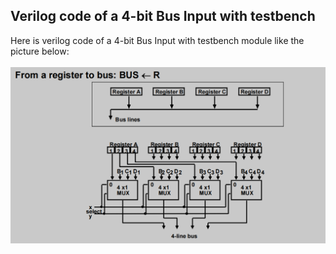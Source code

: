 ## Verilog code of a 4-bit Bus Input with testbench

Here is verilog code of a 4-bit Bus Input with testbench module like the picture below:  
<br>
![Alt text](image.png)